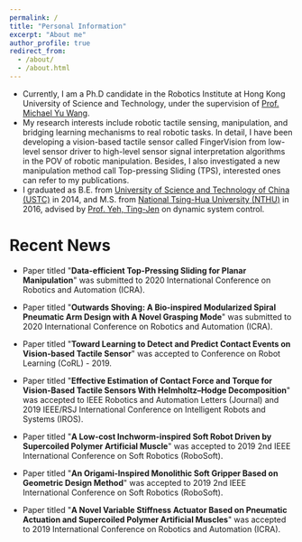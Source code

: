 ```yaml
---
permalink: /
title: "Personal Information"
excerpt: "About me"
author_profile: true
redirect_from: 
  - /about/
  - /about.html
---
```



- Currently, I am a Ph.D candidate in the Robotics Institute at Hong Kong University of Science and Technology, under the supervision of [Prof. Michael Yu Wang](http://ragroup.ust.hk/).
- My research interests include robotic tactile sensing, manipulation, and bridging learning mechanisms to real robotic tasks. In detail, I have been developing a vision-based tactile sensor called FingerVision from low-level sensor driver to high-level sensor signal interpretation algorithms in the POV of robotic manipulation. Besides, I also investigated a new manipulation method call Top-pressing Sliding (TPS), interested ones can refer to my publications. 
- I graduated as B.E. from [University of Science and Technology of China (USTC)](https://www.ustc.edu.cn/) in 2014, and M.S. from [National Tsing-Hua University (NTHU)](http://www.nthu.edu.tw/) in 2016, advised by [Prof. Yeh, Ting-Jen](http://www.pme.nthu.edu.tw/files/14-1265-74008,r4027-1.php?Lang=en) on dynamic system control.



Recent News
======

- Paper titled "**Data-efficient Top-Pressing Sliding for Planar Manipulation**" was submitted to 2020 International Conference on Robotics and Automation (ICRA).
- Paper titled "**Outwards Shoving: A Bio-inspired Modularized Spiral Pneumatic Arm Design with A Novel Grasping Mode**" was submitted to 2020 International Conference on Robotics and Automation (ICRA).

- Paper titled "**Toward Learning to Detect and Predict Contact Events on Vision-based Tactile Sensor**" was accepted to Conference on Robot Learning (CoRL) - 2019.
- Paper titled "**Effective Estimation of Contact Force and Torque for Vision-Based Tactile Sensors With Helmholtz–Hodge Decomposition**" was accepted to IEEE Robotics and Automation Letters (Journal) and 2019 IEEE/RSJ International Conference on Intelligent Robots and Systems (IROS).
- Paper titled "**A Low-cost Inchworm-inspired Soft Robot Driven by Supercoiled Polymer Artificial Muscle**" was accepted to 2019 2nd IEEE International Conference on Soft Robotics (RoboSoft).
- Paper titled "**An Origami-Inspired Monolithic Soft Gripper Based on Geometric Design Method**" was accepted to 2019 2nd IEEE International Conference on Soft Robotics (RoboSoft).
- Paper titled "**A Novel Variable Stiffness Actuator Based on Pneumatic Actuation and Supercoiled Polymer Artificial Muscles**" was accepted to 2019 International Conference on Robotics and Automation (ICRA).
